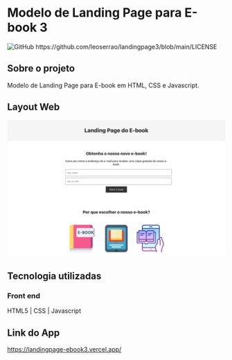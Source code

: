 # Modelo de Landing Page para E-book 3
<img alt="GitHub" src="https://img.shields.io/github/license/leoserrao/landingpage3?style=plastic">
https://github.com/leoserrao/landingpage3/blob/main/LICENSE


## Sobre o projeto
Modelo de Landing Page para E-book em HTML, CSS e Javascript.

## Layout Web

<img src="assets/tela1.png" alt="Tela 1 - Layout Web do app">

## Tecnologia utilizadas
### Front end
HTML5 | CSS | Javascript

## Link do App
https://landingpage-ebook3.vercel.app/
